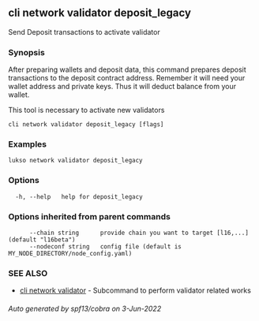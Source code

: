 ## cli network validator deposit_legacy

Send Deposit transactions to activate validator

### Synopsis

After preparing wallets and deposit data, this command prepares deposit transactions to the deposit contract
address. Remember it will need your wallet address and private keys. Thus it will deduct balance from your wallet.

This tool is necessary to activate new validators

```
cli network validator deposit_legacy [flags]
```

### Examples

```
lukso network validator deposit_legacy
```

### Options

```
  -h, --help   help for deposit_legacy
```

### Options inherited from parent commands

```
      --chain string      provide chain you want to target [l16,...] (default "l16beta")
      --nodeconf string   config file (default is MY_NODE_DIRECTORY/node_config.yaml)
```

### SEE ALSO

* [cli network validator](cli_network_validator.md)	 - Subcommand to perform validator related works

###### Auto generated by spf13/cobra on 3-Jun-2022
